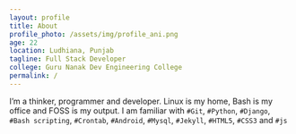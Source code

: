 ```yaml
---
layout: profile
title: About
profile_photo: /assets/img/profile_ani.png
age: 22
location: Ludhiana, Punjab
tagline: Full Stack Developer
college: Guru Nanak Dev Engineering College
permalink: /
---
```

I’m a thinker, programmer and developer. Linux is my home, Bash is my office and FOSS is my output. I am familiar with `#Git`, `#Python`, `#Django`, `#Bash scripting`, `#Crontab`, `#Android`, `#Mysql`, `#Jekyll`, `#HTML5`, `#CSS3` and `#js`
